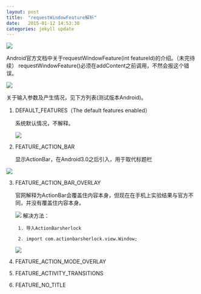 ```yaml
---
layout: post
title:  "requestWindowFeature解析"
date:   2015-01-12 14:53:30
categories: jekyll update
---
```

![](http://qwe3243002.github.io/assets/20150111204342.png)

Android官方文档中关于requestWindowFeature(int featureId)的介绍。（未完待续）
requestWindowFeature()必须在addContent之前调用，不然会报这个错误。

![](http://qwe3243002.github.io/assets/20150111210342.png)

关于输入参数及产生情况，见下方列表(测试版本Android)。

1. DEFAULT_FEATURES（The default features enabled）

	系统默认情况，不解释。

	![](http://qwe3243002.github.io/assets/S50111-205928.jpg)

2. FEATURE_ACTION_BAR

	显示ActionBar，在Android3.0之后引入，用于取代标题栏

![](http://qwe3243002.github.io/assets/S50111-211811.jpg)

3. FEATURE_ACTION_BAR_OVERLAY

	官网解释为ActionBar会覆盖住内容本身，但现在在手机上实验结果与官方不同，并没有覆盖住内容本身。

	![](http://qwe3243002.github.io/assets/S50111-211811.jpg)
	解决方法：

		1. 导入ActionBarsherlock
		
		2. import com.actionbarsherlock.view.Window;

	![](http://qwe3243002.github.io/assets/S50112-110616.jpg)
4. FEATURE_ACTION_MODE_OVERLAY
5. FEATURE_ACTIVITY_TRANSITIONS
6. FEATURE_NO_TITLE
	
